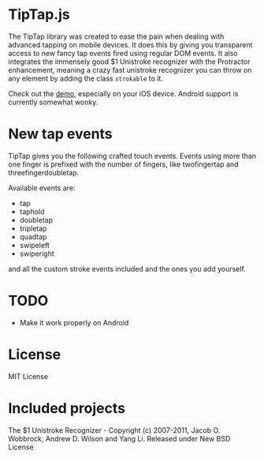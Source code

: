 # TipTap.js

The TipTap library was created to ease the pain when dealing with advanced tapping on mobile devices. It does this by giving you transparent access to new fancy tap events fired using regular DOM events. It also integrates the immensely good $1 Unistroke recognizer with the Protractor enhancement, meaning a crazy fast unistroke recognizer you can throw on any element by adding the class <code>strokable</code> to it.

Check out the [demo](http://link/to/demo), especially on your iOS device. Android support is currently somewhat wonky.

# New tap events

TipTap gives you the following crafted touch events. Events using more than one finger is prefixed with the number of fingers, like twofingertap and threefingerdoubletap.

Available events are:

- tap
- taphold
- doubletap
- tripletap
- quadtap
- swipeleft
- swiperight

and all the custom stroke events included and the ones you add yourself.

# TODO

* Make it work properly on Android

# License
MIT License

# Included projects
The $1 Unistroke Recognizer - Copyright (c) 2007-2011, Jacob O. Wobbrock, Andrew D. Wilson and Yang Li. Released under New BSD License
